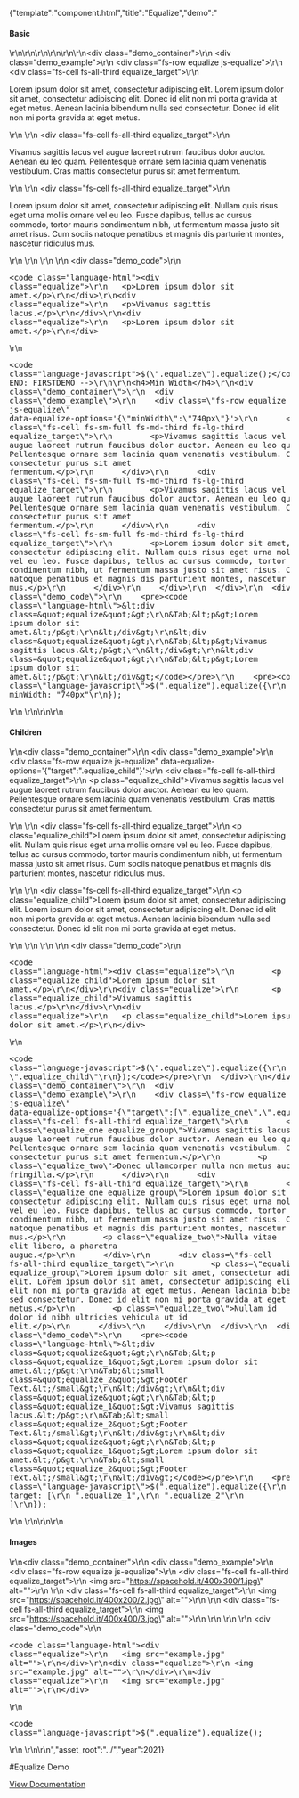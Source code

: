 {"template":"component.html","title":"Equalize","demo":"<h4>Basic</h4>\r\n\r\n<!-- START: FIRSTDEMO -->\r\n\r\n<style>\r\n  .equalize_target { background: #CFD8DC; margin-bottom: 10px; padding: 15px; }\r\n  .equalize_target p { margin: 0; }\r\n  .equalize_child { background: #B0BEC5; }\r\n  .equalize_group { padding-bottom: 15px; }\r\n  .equalize_two { font-size: 12px; font-style: italic; }\r\n  .equalize img { max-width: 100%; }\r\n</style>\r\n\r\n<div class=\"demo_container\">\r\n  <div class=\"demo_example\">\r\n    <div class=\"fs-row equalize js-equalize\">\r\n      <div class=\"fs-cell fs-all-third equalize_target\">\r\n        <p>Lorem ipsum dolor sit amet, consectetur adipiscing elit. Lorem ipsum dolor sit amet, consectetur adipiscing elit. Donec id elit non mi porta gravida at eget metus. Aenean lacinia bibendum nulla sed consectetur. Donec id elit non mi porta gravida at eget metus.</p>\r\n      </div>\r\n      <div class=\"fs-cell fs-all-third equalize_target\">\r\n        <p>Vivamus sagittis lacus vel augue laoreet rutrum faucibus dolor auctor. Aenean eu leo quam. Pellentesque ornare sem lacinia quam venenatis vestibulum. Cras mattis consectetur purus sit amet fermentum.</p>\r\n      </div>\r\n      <div class=\"fs-cell fs-all-third equalize_target\">\r\n        <p>Lorem ipsum dolor sit amet, consectetur adipiscing elit. Nullam quis risus eget urna mollis ornare vel eu leo. Fusce dapibus, tellus ac cursus commodo, tortor mauris condimentum nibh, ut fermentum massa justo sit amet risus. Cum sociis natoque penatibus et magnis dis parturient montes, nascetur ridiculus mus.</p>\r\n      </div>\r\n    </div>\r\n  </div>\r\n  <div class=\"demo_code\">\r\n    <pre><code class=\"language-html\">&lt;div class=&quot;equalize&quot;&gt;\r\n&Tab;&lt;p&gt;Lorem ipsum dolor sit amet.&lt;/p&gt;\r\n&lt;/div&gt;\r\n&lt;div class=&quot;equalize&quot;&gt;\r\n&Tab;&lt;p&gt;Vivamus sagittis lacus.&lt;/p&gt;\r\n&lt;/div&gt;\r\n&lt;div class=&quot;equalize&quot;&gt;\r\n&Tab;&lt;p&gt;Lorem ipsum dolor sit amet.&lt;/p&gt;\r\n&lt;/div&gt;</code></pre>\r\n    <pre><code class=\"language-javascript\">$(\".equalize\").equalize();</code></pre>\r\n  </div>\r\n</div>\r\n\r\n<!-- END: FIRSTDEMO -->\r\n\r\n<h4>Min Width</h4>\r\n<div class=\"demo_container\">\r\n  <div class=\"demo_example\">\r\n    <div class=\"fs-row equalize js-equalize\" data-equalize-options='{\"minWidth\":\"740px\"}'>\r\n      <div class=\"fs-cell fs-sm-full fs-md-third fs-lg-third equalize_target\">\r\n        <p>Vivamus sagittis lacus vel augue laoreet rutrum faucibus dolor auctor. Aenean eu leo quam. Pellentesque ornare sem lacinia quam venenatis vestibulum. Cras mattis consectetur purus sit amet fermentum.</p>\r\n      </div>\r\n      <div class=\"fs-cell fs-sm-full fs-md-third fs-lg-third equalize_target\">\r\n        <p>Vivamus sagittis lacus vel augue laoreet rutrum faucibus dolor auctor. Aenean eu leo quam. Pellentesque ornare sem lacinia quam venenatis vestibulum. Cras mattis consectetur purus sit amet fermentum.</p>\r\n      </div>\r\n      <div class=\"fs-cell fs-sm-full fs-md-third fs-lg-third equalize_target\">\r\n        <p>Lorem ipsum dolor sit amet, consectetur adipiscing elit. Nullam quis risus eget urna mollis ornare vel eu leo. Fusce dapibus, tellus ac cursus commodo, tortor mauris condimentum nibh, ut fermentum massa justo sit amet risus. Cum sociis natoque penatibus et magnis dis parturient montes, nascetur ridiculus mus.</p>\r\n      </div>\r\n    </div>\r\n  </div>\r\n  <div class=\"demo_code\">\r\n    <pre><code class=\"language-html\">&lt;div class=&quot;equalize&quot;&gt;\r\n&Tab;&lt;p&gt;Lorem ipsum dolor sit amet.&lt;/p&gt;\r\n&lt;/div&gt;\r\n&lt;div class=&quot;equalize&quot;&gt;\r\n&Tab;&lt;p&gt;Vivamus sagittis lacus.&lt;/p&gt;\r\n&lt;/div&gt;\r\n&lt;div class=&quot;equalize&quot;&gt;\r\n&Tab;&lt;p&gt;Lorem ipsum dolor sit amet.&lt;/p&gt;\r\n&lt;/div&gt;</code></pre>\r\n    <pre><code class=\"language-javascript\">$(\".equalize\").equalize({\r\n  minWidth: \"740px\"\r\n});</code></pre>\r\n  </div>\r\n</div>\r\n\r\n<h4>Children</h4>\r\n<div class=\"demo_container\">\r\n  <div class=\"demo_example\">\r\n    <div class=\"fs-row equalize js-equalize\" data-equalize-options='{\"target\":\".equalize_child\"}'>\r\n      <div class=\"fs-cell fs-all-third equalize_target\">\r\n        <p class=\"equalize_child\">Vivamus sagittis lacus vel augue laoreet rutrum faucibus dolor auctor. Aenean eu leo quam. Pellentesque ornare sem lacinia quam venenatis vestibulum. Cras mattis consectetur purus sit amet fermentum.</p>\r\n      </div>\r\n      <div class=\"fs-cell fs-all-third equalize_target\">\r\n        <p class=\"equalize_child\">Lorem ipsum dolor sit amet, consectetur adipiscing elit. Nullam quis risus eget urna mollis ornare vel eu leo. Fusce dapibus, tellus ac cursus commodo, tortor mauris condimentum nibh, ut fermentum massa justo sit amet risus. Cum sociis natoque penatibus et magnis dis parturient montes, nascetur ridiculus mus.</p>\r\n      </div>\r\n      <div class=\"fs-cell fs-all-third equalize_target\">\r\n        <p class=\"equalize_child\">Lorem ipsum dolor sit amet, consectetur adipiscing elit. Lorem ipsum dolor sit amet, consectetur adipiscing elit. Donec id elit non mi porta gravida at eget metus. Aenean lacinia bibendum nulla sed consectetur. Donec id elit non mi porta gravida at eget metus.</p>\r\n      </div>\r\n    </div>\r\n  </div>\r\n  <div class=\"demo_code\">\r\n    <pre><code class=\"language-html\">&lt;div class=&quot;equalize&quot;&gt;\r\n&Tab;&lt;p class=&quot;equalize_child&quot;&gt;Lorem ipsum dolor sit amet.&lt;/p&gt;\r\n&lt;/div&gt;\r\n&lt;div class=&quot;equalize&quot;&gt;\r\n&Tab;&lt;p class=&quot;equalize_child&quot;&gt;Vivamus sagittis lacus.&lt;/p&gt;\r\n&lt;/div&gt;\r\n&lt;div class=&quot;equalize&quot;&gt;\r\n&Tab;&lt;p class=&quot;equalize_child&quot;&gt;Lorem ipsum dolor sit amet.&lt;/p&gt;\r\n&lt;/div&gt;</code></pre>\r\n    <pre><code class=\"language-javascript\">$(\".equalize\").equalize({\r\n  target: \".equalize_child\"\r\n});</code></pre>\r\n  </div>\r\n</div>\r\n\r\n<h4>Groups</h4>\r\n<div class=\"demo_container\">\r\n  <div class=\"demo_example\">\r\n    <div class=\"fs-row equalize js-equalize\" data-equalize-options='{\"target\":[\".equalize_one\",\".equalize_two\"]}'>\r\n      <div class=\"fs-cell fs-all-third equalize_target\">\r\n        <p class=\"equalize_one equalize_group\">Vivamus sagittis lacus vel augue laoreet rutrum faucibus dolor auctor. Aenean eu leo quam. Pellentesque ornare sem lacinia quam venenatis vestibulum. Cras mattis consectetur purus sit amet fermentum.</p>\r\n        <p class=\"equalize_two\">Donec ullamcorper nulla non metus auctor fringilla.</p>\r\n      </div>\r\n      <div class=\"fs-cell fs-all-third equalize_target\">\r\n        <p class=\"equalize_one equalize_group\">Lorem ipsum dolor sit amet, consectetur adipiscing elit. Nullam quis risus eget urna mollis ornare vel eu leo. Fusce dapibus, tellus ac cursus commodo, tortor mauris condimentum nibh, ut fermentum massa justo sit amet risus. Cum sociis natoque penatibus et magnis dis parturient montes, nascetur ridiculus mus.</p>\r\n        <p class=\"equalize_two\">Nulla vitae elit libero, a pharetra augue.</p>\r\n      </div>\r\n      <div class=\"fs-cell fs-all-third equalize_target\">\r\n        <p class=\"equalize_one equalize_group\">Lorem ipsum dolor sit amet, consectetur adipiscing elit. Lorem ipsum dolor sit amet, consectetur adipiscing elit. Donec id elit non mi porta gravida at eget metus. Aenean lacinia bibendum nulla sed consectetur. Donec id elit non mi porta gravida at eget metus.</p>\r\n        <p class=\"equalize_two\">Nullam id dolor id nibh ultricies vehicula ut id elit.</p>\r\n      </div>\r\n    </div>\r\n  </div>\r\n  <div class=\"demo_code\">\r\n    <pre><code class=\"language-html\">&lt;div class=&quot;equalize&quot;&gt;\r\n&Tab;&lt;p class=&quot;equalize_1&quot;&gt;Lorem ipsum dolor sit amet.&lt;/p&gt;\r\n&Tab;&lt;small class=&quot;equalize_2&quot;&gt;Footer Text.&lt;/small&gt;\r\n&lt;/div&gt;\r\n&lt;div class=&quot;equalize&quot;&gt;\r\n&Tab;&lt;p class=&quot;equalize_1&quot;&gt;Vivamus sagittis lacus.&lt;/p&gt;\r\n&Tab;&lt;small class=&quot;equalize_2&quot;&gt;Footer Text.&lt;/small&gt;\r\n&lt;/div&gt;\r\n&lt;div class=&quot;equalize&quot;&gt;\r\n&Tab;&lt;p class=&quot;equalize_1&quot;&gt;Lorem ipsum dolor sit amet.&lt;/p&gt;\r\n&Tab;&lt;small class=&quot;equalize_2&quot;&gt;Footer Text.&lt;/small&gt;\r\n&lt;/div&gt;</code></pre>\r\n    <pre><code class=\"language-javascript\">$(\".equalize\").equalize({\r\n  target: [\r\n    \".equalize_1\",\r\n    \".equalize_2\"\r\n  ]\r\n});</code></pre>\r\n  </div>\r\n</div>\r\n\r\n<h4>Images</h4>\r\n<div class=\"demo_container\">\r\n  <div class=\"demo_example\">\r\n    <div class=\"fs-row equalize js-equalize\">\r\n      <div class=\"fs-cell fs-all-third equalize_target\">\r\n        <img src=\"https://spacehold.it/400x300/1.jpg\" alt=\"\">\r\n      </div>\r\n      <div class=\"fs-cell fs-all-third equalize_target\">\r\n        <img src=\"https://spacehold.it/400x200/2.jpg\" alt=\"\">\r\n      </div>\r\n      <div class=\"fs-cell fs-all-third equalize_target\">\r\n        <img src=\"https://spacehold.it/400x400/3.jpg\" alt=\"\">\r\n      </div>\r\n    </div>\r\n  </div>\r\n  <div class=\"demo_code\">\r\n    <pre><code class=\"language-html\">&lt;div class=&quot;equalize&quot;&gt;\r\n&Tab;&lt;img src=&quot;example.jpg&quot; alt=&quot;&quot;&gt;\r\n&lt;/div&gt;\r\n&lt;div class=&quot;equalize&quot;&gt;\r\n&Tab;&lt;img src=&quot;example.jpg&quot; alt=&quot;&quot;&gt;\r\n&lt;/div&gt;\r\n&lt;div class=&quot;equalize&quot;&gt;\r\n&Tab;&lt;img src=&quot;example.jpg&quot; alt=&quot;&quot;&gt;\r\n&lt;/div&gt;</code></pre>\r\n    <pre><code class=\"language-javascript\">$(\".equalize\").equalize();</code></pre>\r\n  </div>\r\n</div>\r\n","asset_root":"../","year":2021}

 #Equalize Demo
<p class="back_link"><a href="https://formstone.it/components/equalize">View Documentation</a></p>